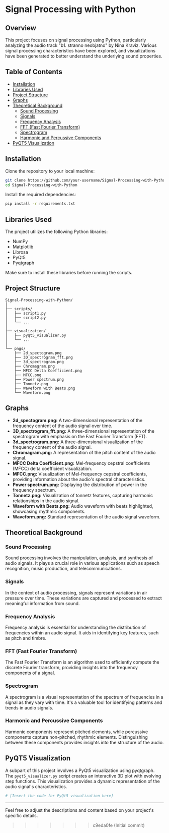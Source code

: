 # Signal Processing with Python

## Overview

This project focuses on signal processing using Python, particularly analyzing the audio track "b1. stranno neobjatno" by Nina Kraviz. Various signal processing characteristics have been explored, and visualizations have been generated to better understand the underlying sound properties.

## Table of Contents

- [Installation](#installation)
- [Libraries Used](#libraries-used)
- [Project Structure](#project-structure)
- [Graphs](#graphs)
- [Theoretical Background](#theoretical-background)
  - [Sound Processing](#sound-processing)
  - [Signals](#signals)
  - [Frequency Analysis](#frequency-analysis)
  - [FFT (Fast Fourier Transform)](#fft-fast-fourier-transform)
  - [Spectrogram](#spectrogram)
  - [Harmonic and Percussive Components](#harmonic-and-percussive-components)
- [PyQT5 Visualization](#pyqt5-visualization)

## Installation

Clone the repository to your local machine:

```bash
git clone https://github.com/your-username/Signal-Processing-with-Python.git
cd Signal-Processing-with-Python
```

Install the required dependencies:

```bash
pip install -r requirements.txt
```

## Libraries Used

The project utilizes the following Python libraries:

- NumPy
- Matplotlib
- Librosa
- PyQt5
- Pyqtgraph

Make sure to install these libraries before running the scripts.

## Project Structure

```plaintext
Signal-Processing-with-Python/
│
├── scripts/
│   ├── script1.py
│   ├── script2.py
│   └── ...
│
├── visualization/
│   ├── pyqt5_visualizer.py
│   └── ...
│
└── pngs/
    ├── 2d_spectogram.png
    ├── 3D_spectrogram_fft.png
    ├── 3d_spectrogram.png
    ├── Chromagram.png
    ├── MFCC Delta Coefficient.png
    ├── MFCC.png
    ├── Power spectrum.png
    ├── Tonnetz.png
    ├── Waveform with Beats.png
    └── Waveform.png
```

## Graphs

- **2d_spectogram.png:** A two-dimensional representation of the frequency content of the audio signal over time.
- **3D_spectrogram_fft.png:** A three-dimensional representation of the spectrogram with emphasis on the Fast Fourier Transform (FFT).
- **3d_spectrogram.png:** A three-dimensional visualization of the frequency content of the audio signal.
- **Chromagram.png:** A representation of the pitch content of the audio signal.
- **MFCC Delta Coefficient.png:** Mel-frequency cepstral coefficients (MFCC) delta coefficient visualization.
- **MFCC.png:** Visualization of Mel-frequency cepstral coefficients, providing information about the audio's spectral characteristics.
- **Power spectrum.png:** Displaying the distribution of power in the frequency spectrum.
- **Tonnetz.png:** Visualization of tonnetz features, capturing harmonic relationships in the audio signal.
- **Waveform with Beats.png:** Audio waveform with beats highlighted, showcasing rhythmic components.
- **Waveform.png:** Standard representation of the audio signal waveform.

## Theoretical Background

### Sound Processing

Sound processing involves the manipulation, analysis, and synthesis of audio signals. It plays a crucial role in various applications such as speech recognition, music production, and telecommunications.

### Signals

In the context of audio processing, signals represent variations in air pressure over time. These variations are captured and processed to extract meaningful information from sound.

### Frequency Analysis

Frequency analysis is essential for understanding the distribution of frequencies within an audio signal. It aids in identifying key features, such as pitch and timbre.

### FFT (Fast Fourier Transform)

The Fast Fourier Transform is an algorithm used to efficiently compute the discrete Fourier transform, providing insights into the frequency components of a signal.

### Spectrogram

A spectrogram is a visual representation of the spectrum of frequencies in a signal as they vary with time. It's a valuable tool for identifying patterns and trends in audio signals.

### Harmonic and Percussive Components

Harmonic components represent pitched elements, while percussive components capture non-pitched, rhythmic elements. Distinguishing between these components provides insights into the structure of the audio.

## PyQT5 Visualization

A subpart of this project involves a PyQt5 visualization using pyqtgraph. The `pyqt5_visualizer.py` script creates an interactive 3D plot with evolving step functions. This visualization provides a dynamic representation of the audio signal's characteristics.

```python
# [Insert the code for PyQt5 visualization here]
```

---

Feel free to adjust the descriptions and content based on your project's specific details.
>>>>>>> c9eda0fe (Initial commit)
